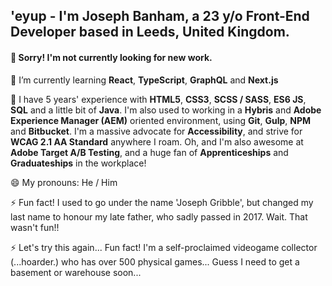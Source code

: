 ## 'eyup - I'm Joseph Banham, a 23 y/o Front-End Developer based in Leeds, United Kingdom.

#### 🔴 Sorry! I'm not currently looking for new work.

🌱 I’m currently learning **React**, **TypeScript**, **GraphQL** and **Next.js**

🤔 I have 5 years' experience with **HTML5**, **CSS3**, **SCSS / SASS**, **ES6 JS**, **SQL** and a little bit of **Java**. I'm also used to working in a **Hybris** and **Adobe Experience Manager (AEM)** oriented environment, using **Git**, **Gulp**, **NPM** and **Bitbucket**. I'm a massive advocate for **Accessibility**, and strive for **WCAG 2.1 AA Standard** anywhere I roam. Oh, and I'm also awesome at **Adobe Target A/B Testing**, and a huge fan of **Apprenticeships** and **Graduateships** in the workplace!

😄 My pronouns: He / Him

⚡ Fun fact! I used to go under the name 'Joseph Gribble', but changed my last name to honour my late father, who sadly passed in 2017. Wait. That wasn't fun!!

⚡ Let's try this again... Fun fact! I'm a self-proclaimed videogame collector (...hoarder.) who has over 500 physical games... Guess I need to get a basement or warehouse soon...
